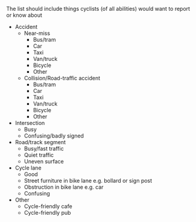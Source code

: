 The list should include things cyclists (of all abilities) would want to report or know about

* Accident
  * Near-miss
    * Bus/tram
    * Car
    * Taxi
    * Van/truck
    * Bicycle
    * Other
  * Collision/Road-traffic accident
    * Bus/tram
    * Car
    * Taxi
    * Van/truck
    * Bicycle
    * Other
* Intersection
  * Busy
  * Confusing/badly signed
* Road/track segment
  * Busy/fast traffic
  * Quiet traffic
  * Uneven surface
* Cycle lane
  * Good
  * Street furniture in bike lane e.g. bollard or sign post
  * Obstruction in bike lane e.g. car
  * Confusing
* Other
  * Cycle-friendly cafe
  * Cycle-friendly pub
